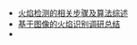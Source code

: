 - [火焰检测的相关步骤及算法综述](https://blog.csdn.net/qq_24296665/article/details/84854299)
- [基于图像的火焰识别调研总结](https://blog.csdn.net/Hey_chaoxia/article/details/85054870)
- 